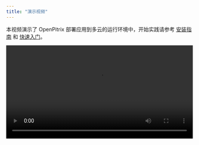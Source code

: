 ```yaml
---
title: "演示视频"
---
```


本视频演示了 OpenPitrix 部署应用到多云的运行环境中，开始实践请参考 [安装指南](../../installation/openpitrix-install-guide) 和 [快速入门](../../getting-start/user-quick-start)。

<video controls="controls" style="width: 100% !important; height: auto !important;">
  <source type="video/mp4" src="https://openpitrix.pek3a.qingstor.com/video/OpenPitrix_min.mp4">
</video>